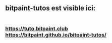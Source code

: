 ## bitpaint-tutos est visible ici:
### <br> https://tuto.bitpaint.club <br>  https://bitpaint.github.io/bitpaint-tutos/

